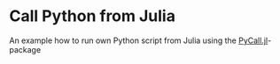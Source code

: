 # Call Python from Julia

An example how to run own Python script from Julia using the [PyCall.jl](https://github.com/stevengj/PyCall.jl)-package


